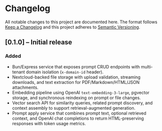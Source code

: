 # Changelog

All notable changes to this project are documented here. The format follows
[Keep a Changelog](https://keepachangelog.com/en/1.1.0/) and this project
adheres to [Semantic Versioning](https://semver.org/spec/v2.0.0.html).

## [0.1.0] – Initial release

### Added

- Bun/Express service that exposes prompt CRUD endpoints with multi-tenant
  domain isolation (`x-domain-id` header).
- Nextcloud-backed file storage with upload validation, streaming downloads, and
  text extraction for PDF/Markdown/HTML/JSON attachments.
- Embedding pipeline using OpenAI `text-embedding-3-large`, pgvector storage, and
  synchronous reindexing on prompt or file changes.
- Vector search API for similarity queries, related prompt discovery, and
  context assembly to support retrieval-augmented generation.
- Prompt apply service that combines prompt text, optional retrieved context,
  and OpenAI chat completions to return HTML-preserving responses with token
  usage metrics.
